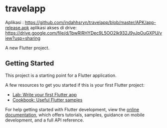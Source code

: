 # travelapp
Aplikasi : https://github.com/indahhsryn/travelapp/blob/master/APK/app-release.apk
aplikasi akses di drive: https://drive.google.com/file/d/1bwRIRHYDec9L5OO2Ik932J9yJpOuGXPU/view?usp=sharing 


A new Flutter project.

## Getting Started

This project is a starting point for a Flutter application.

A few resources to get you started if this is your first Flutter project:

- [Lab: Write your first Flutter app](https://docs.flutter.dev/get-started/codelab)
- [Cookbook: Useful Flutter samples](https://docs.flutter.dev/cookbook)

For help getting started with Flutter development, view the
[online documentation](https://docs.flutter.dev/), which offers tutorials,
samples, guidance on mobile development, and a full API reference.
